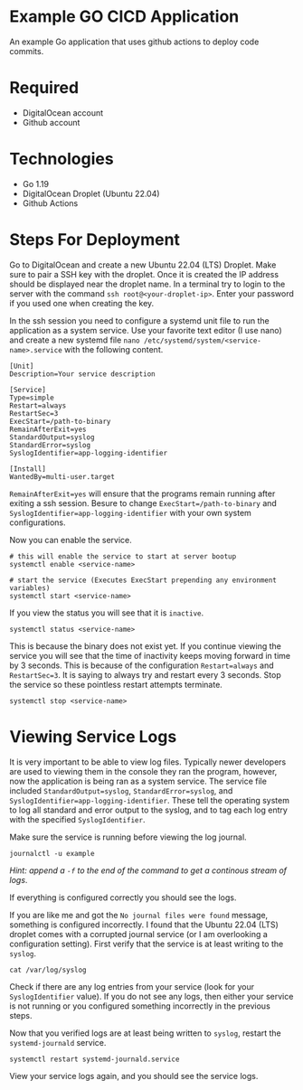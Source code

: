# Example GO CICD Application
An example Go application that uses github actions to deploy code commits. 

# Required
- DigitalOcean account
- Github account

# Technologies
- Go 1.19
- DigitalOcean Droplet (Ubuntu 22.04)
- Github Actions

# Steps For Deployment

Go to DigitalOcean and create a new Ubuntu 22.04 (LTS) Droplet. Make sure to pair a SSH key with the droplet. Once it is created the IP address should be displayed near the droplet name. In a terminal try to login to the server with the command `ssh root@<your-droplet-ip>`. Enter your password if you used one when creating the key.

In the ssh session you need to configure a systemd unit file to run the application as a system service. Use your favorite text editor (I use nano) and create a new systemd file `nano /etc/systemd/system/<service-name>.service` with the following content. 

```
[Unit]
Description=Your service description

[Service]
Type=simple
Restart=always
RestartSec=3
ExecStart=/path-to-binary
RemainAfterExit=yes
StandardOutput=syslog
StandardError=syslog
SyslogIdentifier=app-logging-identifier

[Install]
WantedBy=multi-user.target
```

`RemainAfterExit=yes` will ensure that the programs remain running after exiting a ssh session. Besure to change `ExecStart=/path-to-binary` and `SyslogIdentifier=app-logging-identifier` with your own system configurations.

Now you can enable the service.

```shell
# this will enable the service to start at server bootup
systemctl enable <service-name>

# start the service (Executes ExecStart prepending any environment variables)
systemctl start <service-name>
```

If you view the status you will see that it is `inactive`. 

```shell
systemctl status <service-name>
```

This is because the binary does not exist yet. If you continue viewing the service you will see that the time of inactivity keeps moving forward in time by 3 seconds. This is because of the configuration `Restart=always` and `RestartSec=3`. It is saying to always try and restart every 3 seconds. Stop the service so these pointless restart attempts terminate.

```shell
systemctl stop <service-name>
```

# Viewing Service Logs

It is very important to be able to view log files. Typically newer developers are used to viewing them in the console they ran the program, however, now the application is being ran as a system service. The service file included `StandardOutput=syslog`, `StandardError=syslog`, and `SyslogIdentifier=app-logging-identifier`. These tell the operating system to log all standard and error output to the syslog, and to tag each log entry with the specified `SyslogIdentifier`.

Make sure the service is running before viewing the log journal.

```shell
journalctl -u example
```

_Hint: append a `-f` to the end of the command to get a continous stream of logs_.

If everything is configured correctly you should see the logs. 

If you are like me and got the `No journal files were found` message, something is configured incorrectly. I found that the Ubuntu 22.04 (LTS) droplet comes with a corrupted journal service (or I am overlooking a configuration setting). First verify that the service is at least writing to the `syslog`.

```shell
cat /var/log/syslog
``` 

Check if there are any log entries from your service (look for your `SyslogIdentifier` value). If you do not see any logs, then either your service is not running or you configured something incorrectly in the previous steps.

Now that you verified logs are at least being written to `syslog`, restart the `systemd-journald` service.

```shell
systemctl restart systemd-journald.service
```

View your service logs again, and you should see the service logs. 